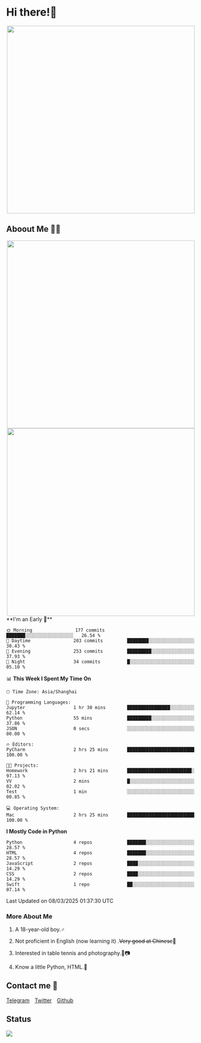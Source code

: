 # Hi there!🎉

<div align=center><img src="https://count.getloli.com/get/@Cicada000?theme=moebooru" width=500px></div>

## Aboout Me 👀💦

<div align=center>
<img src="https://github-readme-stats.vercel.app/api?username=Cicada000&show_icons=true&theme=tokyonight" width=500px>
<br>
<img src="https://github-readme-stats.vercel.app/api/top-langs/?username=Cicada000&show_icons=true&theme=tokyonight&layout=compact" width=500px>
</div>
<!--START_SECTION:waka-->
**I'm an Early 🐤** 

```text
🌞 Morning                177 commits         ███████░░░░░░░░░░░░░░░░░░   26.54 % 
🌆 Daytime                203 commits         ████████░░░░░░░░░░░░░░░░░   30.43 % 
🌃 Evening                253 commits         █████████░░░░░░░░░░░░░░░░   37.93 % 
🌙 Night                  34 commits          █░░░░░░░░░░░░░░░░░░░░░░░░   05.10 % 
```


📊 **This Week I Spent My Time On** 

```text
🕑︎ Time Zone: Asia/Shanghai

💬 Programming Languages: 
Jupyter                  1 hr 30 mins        ████████████████░░░░░░░░░   62.14 % 
Python                   55 mins             █████████░░░░░░░░░░░░░░░░   37.86 % 
JSON                     0 secs              ░░░░░░░░░░░░░░░░░░░░░░░░░   00.00 % 

🔥 Editors: 
PyCharm                  2 hrs 25 mins       █████████████████████████   100.00 % 

🐱‍💻 Projects: 
Homework                 2 hrs 21 mins       ████████████████████████░   97.13 % 
VV                       2 mins              █░░░░░░░░░░░░░░░░░░░░░░░░   02.02 % 
Test                     1 min               ░░░░░░░░░░░░░░░░░░░░░░░░░   00.85 % 

💻 Operating System: 
Mac                      2 hrs 25 mins       █████████████████████████   100.00 % 
```

**I Mostly Code in Python** 

```text
Python                   4 repos             ███████░░░░░░░░░░░░░░░░░░   28.57 % 
HTML                     4 repos             ███████░░░░░░░░░░░░░░░░░░   28.57 % 
JavaScript               2 repos             ████░░░░░░░░░░░░░░░░░░░░░   14.29 % 
CSS                      2 repos             ████░░░░░░░░░░░░░░░░░░░░░   14.29 % 
Swift                    1 repo              ██░░░░░░░░░░░░░░░░░░░░░░░   07.14 % 
```




 Last Updated on 08/03/2025 01:37:30 UTC
<!--END_SECTION:waka-->

### More About Me

1. A 18-year-old boy.♂

2. Not proficient in English (now learning it) .~~Very good at Chinese~~🤣

3. Interested in table tennis and photography.🏓📷

4. Know a little Python, HTML.🐍


## Contact me 💬

[Telegram](https://t.me/CicadaLYW)&emsp;[Twitter](https://twitter.com/Cicada0001)&emsp;[Github](https://github.com/Cicada000)

## Status
<img src="https://weather-icon.journeyad.repl.co/@hangzhou?v=1" align="left">








